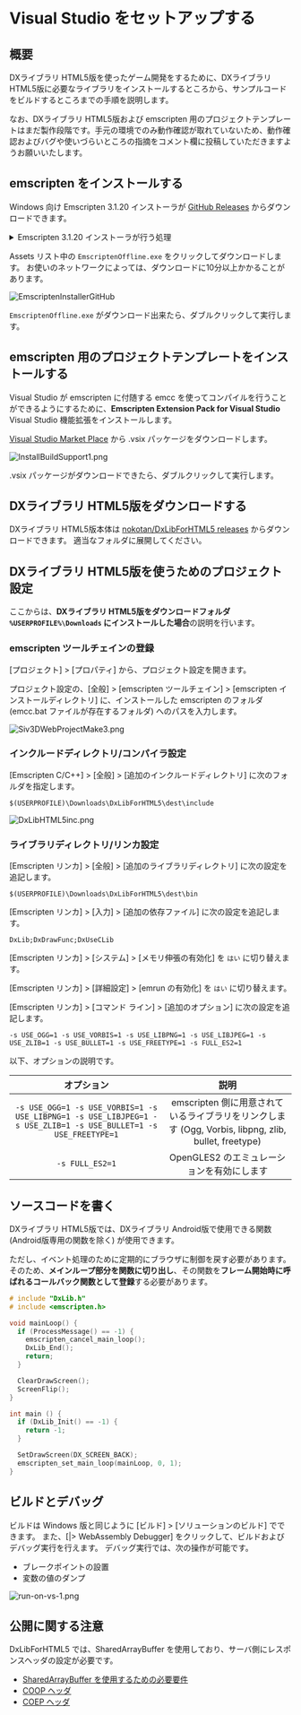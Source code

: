 # Visual Studio をセットアップする

## 概要

DXライブラリ HTML5版を使ったゲーム開発をするために、DXライブラリ HTML5版に必要なライブラリをインストールするところから、サンプルコードをビルドするところまでの手順を説明します。

なお、DXライブラリ HTML5版および emscripten 用のプロジェクトテンプレートはまだ製作段階です。手元の環境でのみ動作確認が取れていないため、動作確認およびバグや使いづらいところの指摘をコメント欄に投稿していただきますようお願いいたします。

## emscripten をインストールする

Windows 向け Emscripten 3.1.20 インストーラが [GitHub Releases](https://github.com/nokotan/EmscriptenInstaller/releases/latest) からダウンロードできます。

<details markdown="block"><summary>Emscripten 3.1.20 インストーラが行う処理</summary>

インストーラは次のツールをお使いの開発環境にダウンロードします。

- Emscripten 3.1.20
- Clang Compiler Front End
- Node
- Python

</details>

Assets リスト中の `EmscriptenOffline.exe` をクリックしてダウンロードします。
お使いのネットワークによっては、ダウンロードに10分以上かかることがあります。

![EmscriptenInstallerGitHub](https://siv3d.kamenokosoft.com/assets/img/building/install-emscripten/EmscriptenInstallerGitHub.png)

`EmscriptenOffline.exe` がダウンロード出来たら、ダブルクリックして実行します。

## emscripten 用のプロジェクトテンプレートをインストールする

Visual Studio が emscripten に付随する emcc を使ってコンパイルを行うことができるようにするために、**Emscripten Extension Pack for Visual Studio** Visual Studio 機能拡張をインストールします。

[Visual Studio Market Place](https://marketplace.visualstudio.com/items?itemName=KamenokoSoft.emscripten-build-support) から .vsix パッケージをダウンロードします。

![InstallBuildSupport1.png](https://siv3d.kamenokosoft.com/assets/img/building/setup-visualstudio/InstallBuildSupport1.png)

.vsix パッケージがダウンロードできたら、ダブルクリックして実行します。

## DXライブラリ HTML5版をダウンロードする

DXライブラリ HTML5版本体は [nokotan/DxLibForHTML5 releases](https://github.com/nokotan/DxLibForHTML5/releases/) からダウンロードできます。
適当なフォルダに展開してください。

## DXライブラリ HTML5版を使うためのプロジェクト設定

ここからは、**DXライブラリ HTML5版をダウンロードフォルダ `%USERPROFILE%\Downloads` にインストールした場合**の説明を行います。

### emscripten ツールチェインの登録

[プロジェクト] > [プロパティ] から、プロジェクト設定を開きます。

プロジェクト設定の、[全般] > [emscripten ツールチェイン] > [emscripten インストールディレクトリ] に、インストールした emscripten のフォルダ (emcc.bat ファイルが存在するフォルダ) へのパスを入力します。

![Siv3DWebProjectMake3.png](https://qiita-image-store.s3.ap-northeast-1.amazonaws.com/0/158514/74993f9c-8ff4-e500-3521-8f0e7748a403.png)

### インクルードディレクトリ/コンパイラ設定

[Emscripten C/C++] > [全般] > [追加のインクルードディレクトリ] に次のフォルダを指定します。

```txt:追加のインクルードディレクトリ
$(USERPROFILE)\Downloads\DxLibForHTML5\dest\include
```

![DxLibHTML5inc.png](https://qiita-image-store.s3.ap-northeast-1.amazonaws.com/0/158514/a47a5659-d1de-43b6-3031-d7922fc00b4c.png)

### ライブラリディレクトリ/リンカ設定

[Emscripten リンカ] > [全般] > [追加のライブラリディレクトリ] に次の設定を追記します。

```txt:追加のライブラリディレクトリ
$(USERPROFILE)\Downloads\DxLibForHTML5\dest\bin
```

[Emscripten リンカ] > [入力] > [追加の依存ファイル] に次の設定を追記します。

```txt:追加の依存ファイル
DxLib;DxDrawFunc;DxUseCLib
```

[Emscripten リンカ] > [システム] > [メモリ伸張の有効化] を `はい` に切り替えます。

[Emscripten リンカ] > [詳細設定] > [emrun の有効化] を `はい` に切り替えます。

[Emscripten リンカ] > [コマンド ライン] > [追加のオプション] に次の設定を追記します。

```txt:追加のオプション
-s USE_OGG=1 -s USE_VORBIS=1 -s USE_LIBPNG=1 -s USE_LIBJPEG=1 -s USE_ZLIB=1 -s USE_BULLET=1 -s USE_FREETYPE=1 -s FULL_ES2=1
```

以下、オプションの説明です。

|オプション|説明|
|:--:|:----:|
|`-s USE_OGG=1 -s USE_VORBIS=1 -s USE_LIBPNG=1 -s USE_LIBJPEG=1 -s USE_ZLIB=1 -s USE_BULLET=1 -s USE_FREETYPE=1`| emscripten 側に用意されているライブラリをリンクします (Ogg, Vorbis, libpng, zlib, bullet, freetype)|
|`-s FULL_ES2=1`|OpenGLES2 のエミュレーションを有効にします|

## ソースコードを書く

DXライブラリ HTML5版では、DXライブラリ Android版で使用できる関数 (Android版専用の関数を除く) が使用できます。

ただし、イベント処理のために定期的にブラウザに制御を戻す必要があります。そのため、**メインループ部分を関数に切り出し**、その関数を**フレーム開始時に呼ばれるコールバック関数として登録**する必要があります。

```c++
# include "DxLib.h"
# include <emscripten.h>

void mainLoop() {
  if (ProcessMessage() == -1) {
    emscripten_cancel_main_loop();
    DxLib_End();
    return;
  }

  ClearDrawScreen();
  ScreenFlip();
}

int main () {
  if (DxLib_Init() == -1) {
    return -1;
  }

  SetDrawScreen(DX_SCREEN_BACK);
  emscripten_set_main_loop(mainLoop, 0, 1);
}
```

## ビルドとデバッグ

ビルドは Windows 版と同じように [ビルド] > [ソリューションのビルド] でできます。
また、[|> WebAssembly Debugger] をクリックして、ビルドおよびデバッグ実行を行えます。
デバッグ実行では、次の操作が可能です。

- ブレークポイントの設置
- 変数の値のダンプ

![run-on-vs-1.png](https://siv3d.kamenokosoft.com/assets/img/building/running-code-with-visualstudio/RunOnVS1.png)

## 公開に関する注意

DxLibForHTML5 では、SharedArrayBuffer を使用しており、サーバ側にレスポンスヘッダの設定が必要です。

- [SharedArrayBuffer を使用するための必要要件](https://developer.mozilla.org/ja/docs/Web/JavaScript/Reference/Global_Objects/SharedArrayBuffer)
- [COOP ヘッダ](https://developer.mozilla.org/ja-JP/docs/Web/HTTP/Headers/Cross-Origin-Opener-Policy)
- [COEP ヘッダ](https://developer.mozilla.org/ja-JP/docs/Web/HTTP/Headers/Cross-Origin-Embedder-Policy)
